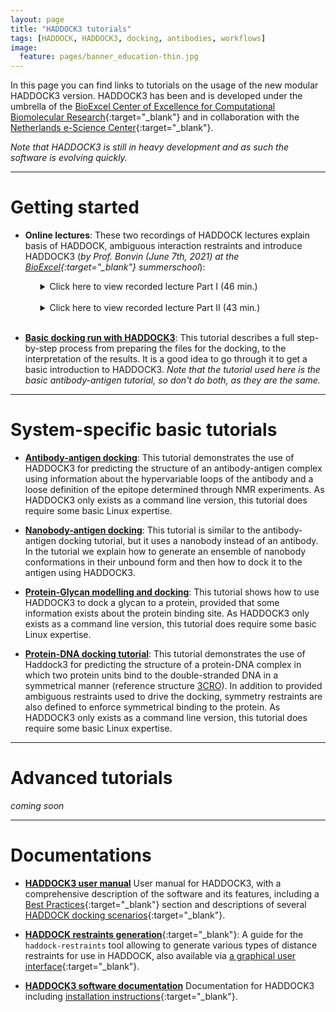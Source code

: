 ```yaml
---
layout: page
title: "HADDOCK3 tutorials"
tags: [HADDOCK, HADDOCK3, docking, antibodies, workflows]
image:
  feature: pages/banner_education-thin.jpg
---
```

In this page you can find links to tutorials on the usage of the new modular HADDOCK3 version. HADDOCK3 has been and is developed under
the umbrella of the [BioExcel Center of Excellence for Computational Biomolecular Research](https://www.bioexcel.eu){:target="_blank"} and in collaboration with the [Netherlands e-Science Center](https://www.esciencecenter.nl/){:target="_blank"}. 

_Note that HADDOCK3 is still in heavy development and as such the software is evolving quickly._

<hr>

# Getting started

* **Online lectures**:
  These two recordings of HADDOCK lectures explain basis of HADDOCK, ambiguous interaction restraints and introduce HADDOCK3 (*by Prof. Bonvin (June 7th, 2021) at the [BioExcel](https://www.bioexcel.eu){:target="_blank"} summerschool*):

  <ul>
  <details>
  <summary>Click here to view recorded lecture Part I (46 min.)
  </summary>
    <iframe width="560" height="315" src="https://www.youtube.com/embed/N2Sr4qtRKhs" title="YouTube video player" frameborder="0" allow="accelerometer; autoplay; clipboard-write; encrypted-media; gyroscope; picture-in-picture" allowfullscreen></iframe> 
  </details>
  <br>
  </ul>
  <ul>
  <details>
  <summary>Click here to view recorded lecture Part II (43 min.)
  </summary>
     <iframe width="560" height="315" src="https://www.youtube.com/embed/qpx6bQZhWrU" title="YouTube video player" frameborder="0" allow="accelerometer; autoplay; clipboard-write; encrypted-media; gyroscope; picture-in-picture" allowfullscreen></iframe>
  </details>
  <br>
  </ul>

* [**Basic docking run with HADDOCK3**](/education/HADDOCK3/HADDOCK3-antibody-antigen):
  This tutorial describes a full step-by-step process from preparing the files for the docking, to the interpretation of the results. It is a good idea to go through it to get a basic introduction to HADDOCK3. *Note that the tutorial used here is the basic antibody-antigen tutorial, so don't do both, as they are the same.*

<hr>

# System-specific basic tutorials

* [**Antibody-antigen docking**](/education/HADDOCK3/HADDOCK3-antibody-antigen):
  This tutorial demonstrates the use of HADDOCK3 for predicting the structure of an antibody-antigen complex using information
  about the hypervariable loops of the antibody and a loose definition of the epitope determined through NMR experiments.
  As HADDOCK3 only exists as a command line version, this tutorial does require some basic Linux expertise.

* [**Nanobody-antigen docking**](/education/HADDOCK3/HADDOCK3-nanobody-antigen):
  This tutorial is similar to the antibody-antigen docking tutorial, but it uses a nanobody instead of an antibody. In the tutorial we explain how to generate an ensemble of nanobody conformations in their unbound form and then how to dock it to the antigen using HADDOCK3.

* [**Protein-Glycan modelling and docking**](/education/HADDOCK3/HADDOCK3-protein-glycan):
  This tutorial shows how to use HADDOCK3 to dock a glycan to a protein, provided that some information exists about the protein binding site.
  As HADDOCK3 only exists as a command line version, this tutorial does require some basic Linux expertise.

* [**Protein-DNA docking tutorial**](/education/HADDOCK3/HADDOCK3-protein-DNA-basic):
  This tutorial demonstrates the use of Haddock3 for predicting the structure of a protein-DNA complex in which two protein units bind 
  to the double-stranded DNA in a symmetrical manner (reference structure [3CRO](https://www.rcsb.org/structure/3CRO)).
  In addition to provided ambiguous restraints used to drive the docking, symmetry restraints are also defined to enforce symmetrical binding to the protein.
  As HADDOCK3 only exists as a command line version, this tutorial does require some basic Linux expertise.

<hr>

# Advanced tutorials

*coming soon*

<hr>

# Documentations

* [**HADDOCK3 user manual**](https://www.bonvinlab.org/haddock3-user-manual/)
  User manual for HADDOCK3, with a comprehensive description of the software and its features, including a [Best Practices](https://www.bonvinlab.org/haddock3-user-manual/bpg.html){:target="_blank"} section and descriptions of several [HADDOCK docking scenarios](https://www.bonvinlab.org/haddock3-user-manual/docking_scenarios.html){:target="_blank"}.

* [**HADDOCK restraints generation**](https://www.bonvinlab.org/haddock-restraints/home.html){:target="_blank"}:
  A guide for the `haddock-restraints` tool allowing to generate various types of distance restraints for use in HADDOCK, also available via [a graphical user interface](http://wenmr.science.uu.nl/haddock-restraints){:target="_blank"}.

* [**HADDOCK3 software documentation**](https://www.bonvinlab.org/haddock3)
  Documentation for HADDOCK3 including [installation instructions](https://www.bonvinlab.org/haddock3/INSTALL.html){:target="_blank"}.